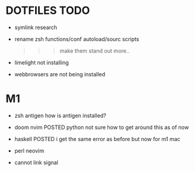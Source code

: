 # DOTFILES TODO

- symlink research

- rename zsh functions/conf autoload/sourc scripts
    >>> make them stand out more..

- limelight not installing

- webbrowsers are not being installed

# M1 #############

- zsh antigen
    how is antigen installed?

- doom nvim POSTED
    python not sure how to get around this as of now

- haskell POSTED
    i get the same error as before but now for m1 mac

- perl
    neovim

- cannot link signal
